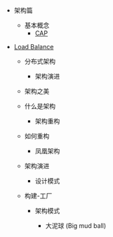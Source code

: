 * 架构篇

     * 基本概念
        * [CAP](/architecture/concept/cap理论.md)
* [Load Balance](/architecture/concept/LoadBalance.md)
        
     * 分布式架构
            
        * 架构演进
        
     * 架构之美
            
   * 什么是架构    
     
     * 架构重构
            
   * 如何重构               
     
     * 凤凰架构
            
   * 架构演进 
     
     * 设计模式
            
   * 构建-工厂 
     
     * 架构模式
            
        * 大泥球 (Big mud ball) 